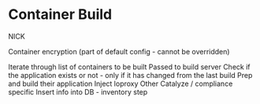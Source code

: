 # Container Build

NICK

Container encryption (part of default config - cannot be overridden)

Iterate through list of containers to be built
Passed to build server
Check if the application exists or not - only if it has changed from the last build
Prep and build their application
Inject loproxy
Other Catalyze / compliance specific
Insert info into DB - inventory step

